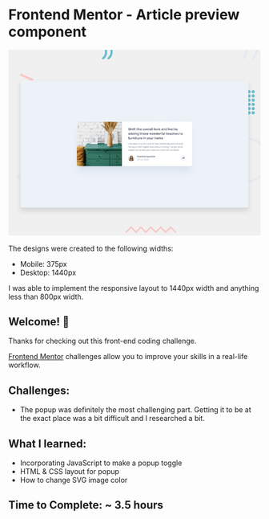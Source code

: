 # Frontend Mentor - Article preview component

![Design preview for the Article preview component coding challenge](./design/desktop-preview.jpg)

The designs were created to the following widths:

- Mobile: 375px
- Desktop: 1440px

I was able to implement the responsive layout to 1440px width and anything less than 800px width.

## Welcome! 👋

Thanks for checking out this front-end coding challenge.

[Frontend Mentor](https://www.frontendmentor.io) challenges allow you to improve your skills in a real-life workflow.

## Challenges:

- The popup was definitely the most challenging part. Getting it to be at the exact place was a bit difficult and I researched a bit.

## What I learned:

- Incorporating JavaScript to make a popup toggle
- HTML & CSS layout for popup
- How to change SVG image color

## Time to Complete: ~ 3.5 hours

